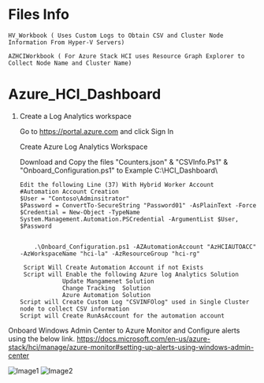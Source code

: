 # Files Info 
	HV_Workbook ( Uses Custom Logs to Obtain CSV and Cluster Node Information From Hyper-V Servers)

	AZHCIWorkbook ( For Azure Stack HCI uses Resource Graph Explorer to Collect Node Name and Cluster Name)

# Azure_HCI_Dashboard
1.	Create a Log Analytics workspace

    Go to https://portal.azure.com and click Sign In
    
    Create Azure Log Analytics Workspace 
    
    Download and Copy the files "Counters.json" & "CSVInfo.Ps1" & "Onboard_Configuration.ps1" to Example C:\HCI_Dashboard\ 
		
		Edit the following Line (37) With Hybrid Worker Account 
		#Automation Account Creation 
		$User = "Contoso\Adminsitrator"
		$Password = ConvertTo-SecureString "Password01" -AsPlainText -Force
		$Credential = New-Object -TypeName System.Management.Automation.PSCredential -ArgumentList $User, $Password
		
		
			.\Onboard_Configuration.ps1 -AZAutomationAccount "AzHCIAUTOACC" -AzWorkspaceName "hci-la" -AzResourceGroup "hci-rg"
		 
		 Script Will Create Automation Account if not Exists 
		 Script will Enable the following Azure log Analytics Solution 
		 			Update Mangamenet Solution 
					Change Tracking  Solution 
					Azure Automation Solution
		Script will Create Custom Log "CSVINFOlog" used in Single Cluster node to collect CSV information 
		Script will Create RunAsAccount for the automation account 
		
Onboard Windows Admin Center to Azure Monitor and Configure alerts using the below link. 
https://docs.microsoft.com/en-us/azure-stack/hci/manage/azure-monitor#setting-up-alerts-using-windows-admin-center 


![Image1](https://user-images.githubusercontent.com/40923112/123639219-426e2580-d820-11eb-969c-4486a4011a34.png)
![Image2](https://user-images.githubusercontent.com/40923112/123639342-5fa2f400-d820-11eb-9b41-8bd11dec8c5a.png)

    

